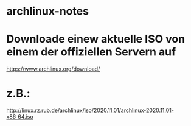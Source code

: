 # archlinux-notes

# Downloade einew aktuelle ISO von einem der offiziellen Servern auf
https://www.archlinux.org/download/

# z.B.:
http://linux.rz.rub.de/archlinux/iso/2020.11.01/archlinux-2020.11.01-x86_64.iso
